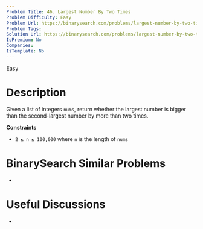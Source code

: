 ```yaml
---
Problem Title: 46. Largest Number By Two Times
Problem Difficulty: Easy
Problem Url: https://binarysearch.com/problems/largest-number-by-two-times/
Problem Tags: 
Solution Url: https://binarysearch.com/problems/largest-number-by-two-times/solutions/
IsPremium: No
Companies: 
IsTemplate: No
---
```


<span style="color: ;">Easy</span>

# Description

Given a list of integers `nums`, return whether the largest number is bigger than the second-largest number by more than two times. 

**Constraints**
- `2 ≤ n ≤ 100,000` where `n` is the length of `nums`

# BinarySearch Similar Problems

- []()

# Useful Discussions

- []()

